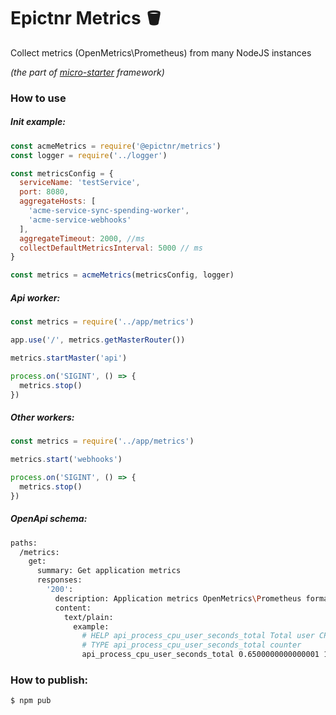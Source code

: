 Epictnr Metrics 🪣
======

Collect metrics (OpenMetrics\Prometheus) from many NodeJS instances

*(the part of [micro-starter](https://github.com/epictnr/micro-starter-kit) framework)*

### How to use

##### Init example:

```js
const acmeMetrics = require('@epictnr/metrics')
const logger = require('../logger')

const metricsConfig = {
  serviceName: 'testService',
  port: 8080,
  aggregateHosts: [
    'acme-service-sync-spending-worker',
    'acme-service-webhooks'
  ],
  aggregateTimeout: 2000, //ms
  collectDefaultMetricsInterval: 5000 // ms
}

const metrics = acmeMetrics(metricsConfig, logger)
```

##### Api worker:

```js
const metrics = require('../app/metrics')

app.use('/', metrics.getMasterRouter())

metrics.startMaster('api')

process.on('SIGINT', () => {
  metrics.stop()
})
```

##### Other workers:

```js
const metrics = require('../app/metrics')

metrics.start('webhooks')

process.on('SIGINT', () => {
  metrics.stop()
})
```

##### OpenApi schema:

```bash
paths:
  /metrics:
    get:
      summary: Get application metrics
      responses:
        '200':
          description: Application metrics OpenMetrics\Prometheus format
          content:
            text/plain:
              example:
                # HELP api_process_cpu_user_seconds_total Total user CPU time spent in seconds.
                # TYPE api_process_cpu_user_seconds_total counter
                api_process_cpu_user_seconds_total 0.6500000000000001 1551965298565
```

### How to publish:

```console
$ npm pub
```
